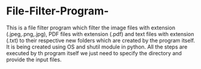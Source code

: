 # File-Filter-Program-
This is a file filter program which filter the image files with extension (.jpeg,.png,.jpg), PDF files with extension (.pdf) and text files with extension (.txt) to their respective new folders which are created by the program itself. It is being created using OS and shutil module in python. All the steps are executed by th program itself we just need to specify the directory and provide the input files.
